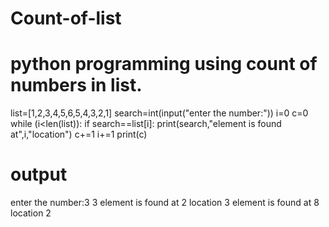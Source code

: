 # Count-of-list
# python programming using count of numbers in list.
list=[1,2,3,4,5,6,5,4,3,2,1]
search=int(input("enter the number:"))
i=0
c=0
while (i<len(list)):
    if search==list[i]:
        print(search,"element is found at",i,"location")
        c+=1
    i+=1
print(c)

# output
enter the number:3
3 element is found at 2 location
3 element is found at 8 location
2
